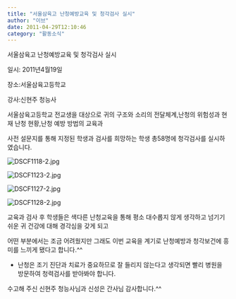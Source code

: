 ```yaml
---
title: "서울삼육고 난청예방교육 및 청각검사 실시"
author: "이브"
date: 2011-04-29T12:10:46
category: "활동소식"
---
```


서울삼육고 난청예방교육 및 청각검사 실시

일시: 2011년4월19일

장소:서울삼육고등학교

강사:신현주 청능사

서울삼육고등학교 전교생을 대상으로 귀의 구조와 소리의 전달체계,난청의 위험성과 현재 난청 현황,난청 예방 방법의 교육과

사전 설문지를 통해 지정된 학생과 검사를 희망하는 학생 총58명에 청각검사를 실시하였습니다.

![DSCF1118-2.jpg](/files/attach/images/382/928/008/0f2c7752b03aeae13a665b1aba7642ea.jpg)

![DSCF1123-2.jpg](/files/attach/images/382/928/008/95e8b50be83669df0f4276f66b382fd3.jpg)

![DSCF1127-2.jpg](/files/attach/images/382/928/008/5b2063e94ec2c6c27d0c49c558b1f671.jpg)

![DSCF1128-2.jpg](/files/attach/images/382/928/008/8b7202b6f5b6be2d8c253ef63dcf9da2.jpg)

교육과 검사 후 학생들은 색다른 난청교육을 통해 평소 대수롭지 않게 생각하고 넘기기 쉬운 귀 건강에 대해 경각심을 갖게 되고

어떤 부분에서는 조금 어려웠지만 그래도 이번 교육을 계기로 난청예방과 청각보건에 흥미를 느끼게 됐다고 합니다.^^

* 난청은 조기 진단과 치료가 중요하므로 잘 들리지 않는다고 생각되면 빨리 병원을 방문하여 청력검사를 받아봐야 합니다.

수고해 주신 신현주 청능사님과 신성은 간사님 감사합니다.^^
